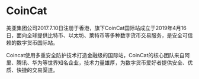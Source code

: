 # 

# CoinCat

美亚集团公司2017.7.10日注册于香港，旗下CoinCat国际站成立于2019年4月16日，面向全球提供比特币、以太坊、莱特币等多种数字货币交易服务，是安全可信赖的数字货币国际站。

Coincat使用多重安全防护技术打造金融级的国际站，CoinCat的核心团队来自阿里、腾讯、华为等世界知名企业，技术力量雄厚，为数字货币爱好者提供安全、优质、快捷的交易渠道。

